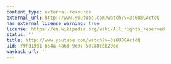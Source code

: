```yaml
---
content_type: external-resource
external_url: http://www.youtube.com/watch?v=3s6U8GActdQ
has_external_license_warning: true
license: https://en.wikipedia.org/wiki/All_rights_reserved
status: ''
title: http://www.youtube.com/watch?v=3s6U8GActdQ
uid: 79fd19d1-654a-4a6d-9e97-502a8cbb20de
wayback_url: ''
---
```

